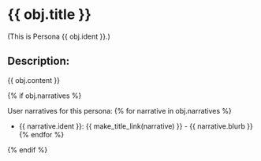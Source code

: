 # {{ obj.title }}
(This is Persona {{ obj.ident }}.)

## Description:

{{ obj.content }}

{% if obj.narratives %}

User narratives for this persona:
{% for narrative in obj.narratives %}
* {{ narrative.ident }}: {{ make_title_link(narrative) }} - {{ narrative.blurb }}
{% endfor %}

{% endif %}
